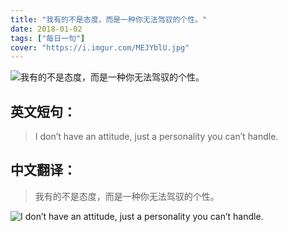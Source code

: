 ```yaml
---
title: "我有的不是态度，而是一种你无法驾驭的个性。"
date: 2018-01-02
tags: ["每日一句"]
cover: "https://i.imgur.com/MEJYblU.jpg"
---
```


![我有的不是态度，而是一种你无法驾驭的个性。](https://i.imgur.com/S17rjxO.jpg)

## 英文短句：
> I don’t have an attitude, just a personality you can’t handle.

<!--more-->

## 中文翻译：
> 我有的不是态度，而是一种你无法驾驭的个性。

![I don’t have an attitude, just a personality you can’t handle.](https://i.imgur.com/4xnmPgr.jpg)

